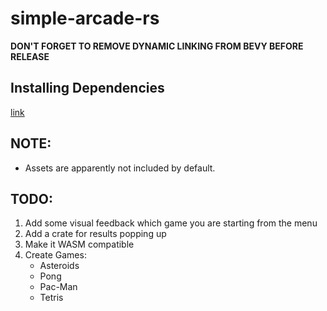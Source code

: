 # simple-arcade-rs

__DON'T FORGET TO REMOVE DYNAMIC LINKING FROM BEVY BEFORE RELEASE__

## Installing Dependencies

[link](https://github.com/bevyengine/bevy/blob/main/docs/linux_dependencies.md)

## NOTE:
* Assets are apparently not included by default.

## TODO:
1. Add some visual feedback which game you are starting from the menu
2. Add a crate for results popping up
3. Make it WASM compatible
4. Create Games:
    * Asteroids
    * Pong
    * Pac-Man
    * Tetris
